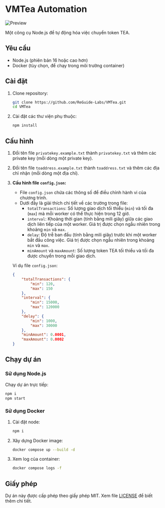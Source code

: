 # VMTea Automation

![Preview](./preview.png)

Một công cụ Node.js để tự động hóa việc chuyển token TEA.

## Yêu cầu

- Node.js (phiên bản 16 hoặc cao hơn)
- Docker (tùy chọn, để chạy trong môi trường container)

## Cài đặt

1. Clone repository:
   ```bash
   git clone https://github.com/ReGuide-Labs/VMTea.git
   cd VMTea
   ```

2. Cài đặt các thư viện phụ thuộc:
   ```bash
   npm install
   ```

## Cấu hình

1. Đổi tên file `privatekey.example.txt` thành `privatekey.txt` và thêm các private key (mỗi dòng một private key).
2. Đổi tên file `toaddress.example.txt` thành `toaddress.txt` và thêm các địa chỉ nhận (mỗi dòng một địa chỉ).
3. **Cấu hình file `config.json`:**
   - File `config.json` chứa các thông số để điều chỉnh hành vi của chương trình.
   - Dưới đây là giải thích chi tiết về các trường trong file:
     - `totalTransactions`: Số lượng giao dịch tối thiểu (`min`) và tối đa (`max`) mà mỗi worker có thể thực hiện trong 12 giờ.
     - `interval`: Khoảng thời gian (tính bằng mili giây) giữa các giao dịch liên tiếp của một worker. Giá trị được chọn ngẫu nhiên trong khoảng `min` và `max`.
     - `delay`: Độ trễ ban đầu (tính bằng mili giây) trước khi một worker bắt đầu công việc. Giá trị được chọn ngẫu nhiên trong khoảng `min` và `max`.
     - `minAmount` và `maxAmount`: Số lượng token TEA tối thiểu và tối đa được chuyển trong mỗi giao dịch.

   Ví dụ file `config.json`:
   ```json
   {
       "totalTransactions": {
           "min": 120,
           "max": 150
       },
       "interval": {
           "min": 15000,
           "max": 120000
       },
       "delay": {
           "min": 1000,
           "max": 30000
       },
       "minAmount": 0.0001,
       "maxAmount": 0.0002
   }
   ```

## Chạy dự án

### Sử dụng Node.js

Chạy dự án trực tiếp:
```bash
npm i
npm start
```

### Sử dụng Docker


1. Cài đặt node:
   ```bash
   npm i
   ```

1. Xây dựng Docker image:
   ```bash
   docker compose up --build -d
   ```

2. Xem log của container:
   ```bash
   docker compose logs -f
   ```

## Giấy phép

Dự án này được cấp phép theo giấy phép MIT. Xem file [LICENSE](LICENSE) để biết thêm chi tiết.
